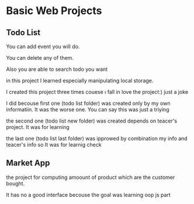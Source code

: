 # Basic Web Projects

## Todo List

You can add event you will do. 

You can  delete any of them. 

Also you are able to search todo you want 

in this project I learned especially manipulating local storage.

I created this project three times couese ı fall in love the project:)  just a joke

I did becouse first one (todo list folder) was created only by my own informatiin. It was the worse one. You can say this was just a triying

the second one (todo list new folder) was created depends on teacer's project. It was for learning

the last one (todo list last folder) was ipprowed by combination my info and teacer's info so It was for learnig check

## Market App 

the project for computing amoount of product which are the customer bought. 

It has no a good interface becouse the goal was learning oop js part